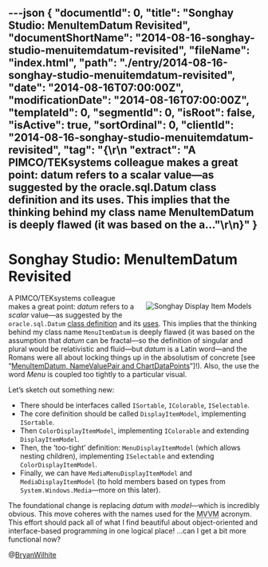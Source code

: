 ---json
{
  "documentId": 0,
  "title": "Songhay Studio: MenuItemDatum Revisited",
  "documentShortName": "2014-08-16-songhay-studio-menuitemdatum-revisited",
  "fileName": "index.html",
  "path": "./entry/2014-08-16-songhay-studio-menuitemdatum-revisited",
  "date": "2014-08-16T07:00:00Z",
  "modificationDate": "2014-08-16T07:00:00Z",
  "templateId": 0,
  "segmentId": 0,
  "isRoot": false,
  "isActive": true,
  "sortOrdinal": 0,
  "clientId": "2014-08-16-songhay-studio-menuitemdatum-revisited",
  "tag": "{\r\n  \"extract\": \"A PIMCO/TEKsystems colleague makes a great point: datum refers to a scalar value—as suggested by the oracle.sql.Datum class definition and its uses. This implies that the thinking behind my class name MenuItemDatum is deeply flawed (it was based on the a...\"\r\n}"
}
---

# Songhay Studio: MenuItemDatum Revisited

[<img alt="Songhay Display Item Models" src="https://farm6.staticflickr.com/5590/14935062741_b8219f22b1_z_d.jpg" style="float:right;margin:16px;">](https://www.flickr.com/photos/wilhite/14935062741/ "Songhay Display Item Models")

A PIMCO/TEKsystems colleague makes a great point: *datum* refers to a *scalar* value—as suggested by the `oracle.sql.Datum` [class definition](http://docs.oracle.com/database/121/JAJDB/oracle/sql/Datum.html) and its [uses](http://docs.oracle.com/database/121/JAJDB/oracle/sql/class-use/Datum.html). This implies that the thinking behind my class name `MenuItemDatum` is deeply flawed (it was based on the assumption that *datum* can be fractal—so the definition of singular and plural would be relativistic and fluid—but *datum* is a Latin word—and the Romans were all about locking things up in the absolutism of concrete [see “[MenuItemDatum, NameValuePair and ChartDataPoints](http://songhayblog.azurewebsites.net/Entry/Show/menuitemdatum-namevaluepair-and-chartdatapoints)”]!). Also, the use the word *Menu* is coupled too tightly to a particular visual.

Let’s sketch out something new:

* There should be interfaces called `ISortable`, `IColorable`, `ISelectable`.
* The core definition should be called `DisplayItemModel`, implementing `ISortable`.
* Then `ColorDisplayItemModel`, implementing `IColorable` and extending `DisplayItemModel`.
* Then, the ‘too-tight’ definition: `MenuDisplayItemModel` (which allows nesting children), implementing `ISelectable` and extending `ColorDisplayItemModel`.
* Finally, we can have `MediaMenuDisplayItemModel` and `MediaDisplayItemModel` (to hold members based on types from `System.Windows.Media`—more on this later).

The foundational change is replacing *datum* with *model*—which is incredibly obvious. This move coheres with the names used for the <acronym title="Model">MVVM</acronym> acronym. This effort should pack all of what I find beautiful about object-oriented and interface-based programming in one logical place! …can I get a bit more functional now?

@[BryanWilhite](https://twitter.com/BryanWilhite)
